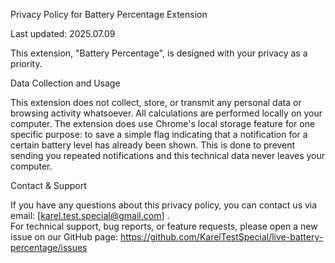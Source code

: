 Privacy Policy for Battery Percentage Extension

Last updated: 2025.07.09

This extension, "Battery Percentage", is designed with your privacy as a priority.

Data Collection and Usage

This extension does not collect, store, or transmit any personal data or browsing activity whatsoever. All calculations are performed locally on your computer.
The extension does use Chrome's local storage feature for one specific purpose: to save a simple flag indicating that a notification for a certain battery level has already been shown. This is done to prevent sending you repeated notifications and this technical data never leaves your computer.

Contact & Support

If you have any questions about this privacy policy, you can contact us via email: [karel.test.special@gmail.com] .  
For technical support, bug reports, or feature requests, please open a new issue on our GitHub page: https://github.com/KarelTestSpecial/live-battery-percentage/issues

